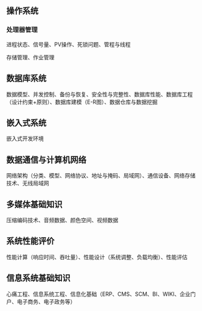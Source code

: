 

## 操作系统

### 处理器管理
进程状态、信号量、PV操作、死锁问题、管程与线程

存储管理、作业管理

## 数据库系统

数据模型、并发控制、备份与恢复、安全性与完整性、数据库性能、数据库工程（设计约束+原则）、数据库建模（E-R图）、数据仓库与数据挖掘

## 嵌入式系统

嵌入式开发环境

## 数据通信与计算机网络
网络架构（分类、模型、网络协议、地址与掩码、局域网）、通信设备、网络存储技术、无线局域网

## 多媒体基础知识
压缩编码技术、音频数据、颜色空间、视频数据

## 系统性能评价
性能计算（响应时间、吞吐量）、性能设计（系统调整、负载均衡）、性能评估

## 信息系统基础知识

心痛工程、信息系统工程、信息化基础（ERP、CMS、SCM、BI、WIKI、企业门户、电子商务、电子政务等）

## 
